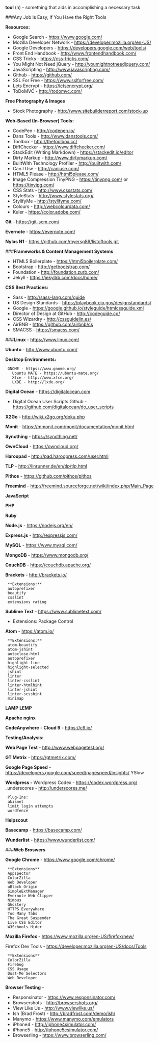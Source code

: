 **tool** (n) -  something that aids in accomplishing a necessary task

###Any Job Is Easy, If You Have the Right Tools

**Resources:**

-   Google Search - https://www.google.com/
-   Mozilla Developer Network - https://developer.mozilla.org/en-US/
-   Google Developers - https://developers.google.com/web/tools/
-   Front End Handbook - http://www.frontendhandbook.com/
-   CSS Tricks - https://css-tricks.com/
-   You Might Not Need jQuery - http://youmightnotneedjquery.com/
-   JavaScripting - http://www.javascripting.com/
-   Github - https://github.com/
-   SSL For Free - https://www.sslforfree.com/
-   Lets Encrypt - https://letsencrypt.org/
-   ToDoMVC - http://todomvc.com/

**Free Photography & Images**

-   Stock Photography - http://www.sitebuilderreport.com/stock-up

**Web-Based (In-Browser) Tools:**

-   CodePen - http://codepen.io/
-   Dans Tools - http://www.danstools.com/
-   Toolbox - http://thetoolbox.cc/
-   DiffChecker - https://www.diffchecker.com/
-   StackEdit (Writing Markdown) - https://stackedit.io/editor
-   Dirty Markup - http://www.dirtymarkup.com/
-   BuiltWith Technology Profiler - http://builtwith.com/
-   Can I Use - http://caniuse.com/
-   HTML5 Please - http://html5please.com/
-   Image Compression TinyPNG - https://tinypng.com/ or https://tinyjpg.com/
-   CSS Stats - http://www.cssstats.com/
-   StyleStats - http://www.stylestats.org/
-   StylifyMe - http://stylifyme.com/
-   Colours - http://webcolourdata.com/
-   Kuler - https://color.adobe.com/

**Git** - https://git-scm.com/

**Evernote** - https://evernote.com/

**Nylas N1** - https://github.com/myersg86/listoftools.git

###**Frameworks & Content Management Systems**

-   HTML5 Boilerplate - https://html5boilerplate.com/
-   Bootstrap - http://getbootstrap.com/
-   Foundation - http://foundation.zurb.com/
-   Jekyll - https://jekyllrb.com/docs/home/

**CSS Best Practices:**

-   Sass - http://sass-lang.com/guide
-   US Design Standards - https://playbook.cio.gov/designstandards/
-   Google - https://google.github.io/styleguide/htmlcssguide.xml
-   Director of Design at GitHub - http://codeguide.co/
-   CSS Wizardry - http://cssguidelin.es/
-   AirBNB - https://github.com/airbnb/cs
-   SMACSS - https://smacss.com/

###**Linux** - https://www.linux.com/

**Ubuntu** - http://www.ubuntu.com/

**Desktop Environments:**

     GNOME - https://www.gnome.org/
       Ubuntu MATE - https://ubuntu-mate.org/
       Xfce - http://www.xfce.org/
       LXDE - http://lxde.org/

**Digital Ocean** - https://digitalocean.com

-    Digital Ocean User Scripts Github - https://github.com/digitalocean/do_user_scripts

**X2Go** - http://wiki.x2go.org/doku.php

**Monit** - https://mmonit.com/monit/documentation/monit.html

**Syncthing** - https://syncthing.net/

**OwnCloud** - https://owncloud.org/

**Haroopad** - http://pad.haroopress.com/user.html

**TLP** - http://linrunner.de/en/tlp/tlp.html

**Pithos** - https://github.com/pithos/pithos

**Freemind** - http://freemind.sourceforge.net/wiki/index.php/Main_Page

**JavaScript**

**PHP**

**Ruby**

**Node.js** - https://nodejs.org/en/

**Express.js** - http://expressjs.com/

**MySQL** - https://www.mysql.com/

**MongoDB** - https://www.mongodb.org/

**CouchDB** - https://couchdb.apache.org/

**Brackets** - http://brackets.io/

     **Extensions:**
     autoprefixer
     beautify
     csslint
     extensions rating

**Sublime Text** -  https://www.sublimetext.com/

-   Extensions:
    Package Control

**Atom** - https://atom.io/

     **Extensions:**
     atom-beautify
     atom-jshint
     autoclose-html
     autoprefixer
     highlight-line
     highlight-selected
     jshint
     linter
     linter-csslint
     linter-htmlhint
     linter-jshint
     linter-scsshint
     minimap

**LAMP**
**LEMP**

**Apache**
**nginx**

**CodeAnywhere** -
**Cloud 9** - https://c9.io/

**Testing/Analysis:**

**Web Page Test** - http://www.webpagetest.org/

**GT Metrix** - https://gtmetrix.com/

**Google Page Speed** - https://developers.google.com/speed/pagespeed/insights/
YSlow

**Wordpress -**
Wordpress Codex - https://codex.wordpress.org/
_underscores - http://underscores.me/

     Plug-Ins:
     akismet
     limit login attempts
     wordfence

**Helpscout**

**Basecamp** - https://basecamp.com/

**Wunderlist** - https://www.wunderlist.com/

###**Web Broswers**

**Google Chrome** - https://www.google.com/chrome/

     **Extensions**
     Appspector
     ColorZilla
     Web Developer
     uBlock Origin
     SimpleExtManager
     Evernote Web Clipper
     Nimbus
     Ghostery
     HTTPS Everywhere
     Too Many Tabs
     The Great Suspender
     Live CSS Editor
     W3Schools Hider

**Mozilla Firefox** - https://www.mozilla.org/en-US/firefox/new/

Firefox Dev Tools - https://developer.mozilla.org/en-US/docs/Tools

     **Extensions**
     ColorZilla
     Firebug
     CSS Usage
     Dust-Me Selectors
     Web Developer

**Browser Testing** -

-   Responsinator - https://www.responsinator.com/
-   Browsershots - http://browsershots.org/
-   View Like Us - http://www.viewlike.us/
-   Ish (Brad Frost) - http://bradfrost.com/demo/ish/
-   Manymo - https://www.manymo.com/emulators
-   iPhone4 - http://iphone4simulator.com/
-   iPhone5 - http://iphone5csimulator.com/
-   Browserling - https://www.browserling.com/
